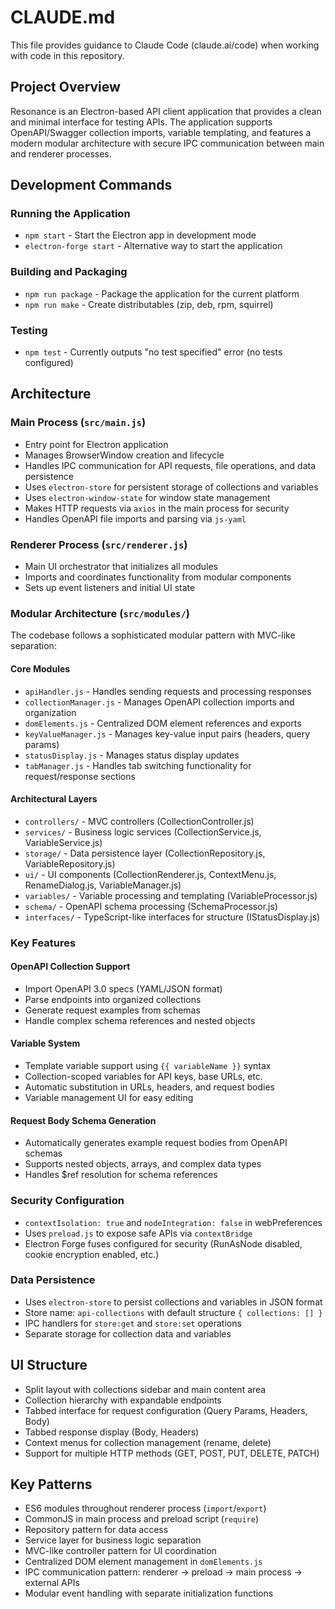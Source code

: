 # CLAUDE.md

This file provides guidance to Claude Code (claude.ai/code) when working with code in this repository.

## Project Overview
Resonance is an Electron-based API client application that provides a clean and minimal interface for testing APIs. The application supports OpenAPI/Swagger collection imports, variable templating, and features a modern modular architecture with secure IPC communication between main and renderer processes.

## Development Commands

### Running the Application
- `npm start` - Start the Electron app in development mode
- `electron-forge start` - Alternative way to start the application

### Building and Packaging
- `npm run package` - Package the application for the current platform
- `npm run make` - Create distributables (zip, deb, rpm, squirrel)

### Testing
- `npm test` - Currently outputs "no test specified" error (no tests configured)

## Architecture

### Main Process (`src/main.js`)
- Entry point for Electron application
- Manages BrowserWindow creation and lifecycle
- Handles IPC communication for API requests, file operations, and data persistence
- Uses `electron-store` for persistent storage of collections and variables
- Uses `electron-window-state` for window state management
- Makes HTTP requests via `axios` in the main process for security
- Handles OpenAPI file imports and parsing via `js-yaml`

### Renderer Process (`src/renderer.js`)
- Main UI orchestrator that initializes all modules
- Imports and coordinates functionality from modular components
- Sets up event listeners and initial UI state

### Modular Architecture (`src/modules/`)
The codebase follows a sophisticated modular pattern with MVC-like separation:

#### Core Modules
- `apiHandler.js` - Handles sending requests and processing responses
- `collectionManager.js` - Manages OpenAPI collection imports and organization
- `domElements.js` - Centralized DOM element references and exports
- `keyValueManager.js` - Manages key-value input pairs (headers, query params)
- `statusDisplay.js` - Manages status display updates
- `tabManager.js` - Handles tab switching functionality for request/response sections

#### Architectural Layers
- `controllers/` - MVC controllers (CollectionController.js)
- `services/` - Business logic services (CollectionService.js, VariableService.js)
- `storage/` - Data persistence layer (CollectionRepository.js, VariableRepository.js)
- `ui/` - UI components (CollectionRenderer.js, ContextMenu.js, RenameDialog.js, VariableManager.js)
- `variables/` - Variable processing and templating (VariableProcessor.js)
- `schema/` - OpenAPI schema processing (SchemaProcessor.js)
- `interfaces/` - TypeScript-like interfaces for structure (IStatusDisplay.js)

### Key Features

#### OpenAPI Collection Support
- Import OpenAPI 3.0 specs (YAML/JSON format)
- Parse endpoints into organized collections
- Generate request examples from schemas
- Handle complex schema references and nested objects

#### Variable System
- Template variable support using `{{ variableName }}` syntax
- Collection-scoped variables for API keys, base URLs, etc.
- Automatic substitution in URLs, headers, and request bodies
- Variable management UI for easy editing

#### Request Body Schema Generation
- Automatically generates example request bodies from OpenAPI schemas
- Supports nested objects, arrays, and complex data types
- Handles $ref resolution for schema references

### Security Configuration
- `contextIsolation: true` and `nodeIntegration: false` in webPreferences
- Uses `preload.js` to expose safe APIs via `contextBridge`
- Electron Forge fuses configured for security (RunAsNode disabled, cookie encryption enabled, etc.)

### Data Persistence
- Uses `electron-store` to persist collections and variables in JSON format
- Store name: `api-collections` with default structure `{ collections: [] }`
- IPC handlers for `store:get` and `store:set` operations
- Separate storage for collection data and variables

## UI Structure
- Split layout with collections sidebar and main content area
- Collection hierarchy with expandable endpoints
- Tabbed interface for request configuration (Query Params, Headers, Body)
- Tabbed response display (Body, Headers)
- Context menus for collection management (rename, delete)
- Support for multiple HTTP methods (GET, POST, PUT, DELETE, PATCH)

## Key Patterns
- ES6 modules throughout renderer process (`import`/`export`)
- CommonJS in main process and preload script (`require`)
- Repository pattern for data access
- Service layer for business logic separation
- MVC-like controller pattern for UI coordination
- Centralized DOM element management in `domElements.js`
- IPC communication pattern: renderer → preload → main process → external APIs
- Modular event handling with separate initialization functions